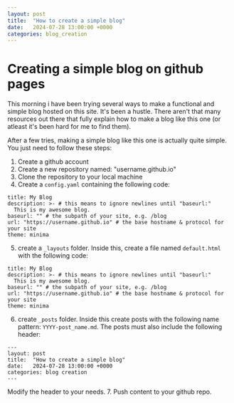 ```yaml
---
layout: post
title:  "How to create a simple blog"
date:   2024-07-28 13:00:00 +0000
categories: blog_creation
---
```


# Creating a simple blog on github pages

This morning i have been trying several ways to make a functional and simple blog hosted on this site. It's been a hustle. There aren't that many resources out there that fully explain how to make a blog like this one (or atleast it's been hard for me to find them). 

After a few tries, making a simple blog like this one is actually quite simple. You just need to follow these steps:
1. Create a github account
2. Create a new repository named: "username.github.io"
3. Clone the repository to your local machine
4. Create a ``config.yaml`` containing the following code:
````
title: My Blog
description: >- # this means to ignore newlines until "baseurl:"
  This is my awesome blog.
baseurl: "" # the subpath of your site, e.g. /blog
url: "https://username.github.io" # the base hostname & protocol for your site
theme: minima
````
5. create a ``_layouts`` folder. Inside this, create a file named ``default.html`` with the following code:
````
title: My Blog
description: >- # this means to ignore newlines until "baseurl:"
  This is my awesome blog.
baseurl: "" # the subpath of your site, e.g. /blog
url: "https://username.github.io" # the base hostname & protocol for your site
theme: minima
````
6. create ``_posts`` folder. Inside this create posts with the following name pattern: ``YYYY-post_name.md``. The posts must also include the following header:
````
---
layout: post
title:  "How to create a simple blog"
date:   2024-07-28 13:00:00 +0000
categories: blog creation
---
````
Modify the header to your needs.
7. Push content to your github repo.